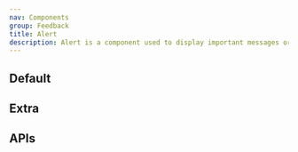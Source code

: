 ```yaml
---
nav: Components
group: Feedback
title: Alert
description: Alert is a component used to display important messages or notifications to the user. It can be customized with different types, icons, and actions.
---
```


## Default

<code src="./demos/index.tsx" nopadding></code>

## Extra

<code src="./demos/Extra.tsx" nopadding></code>

## APIs

<API></API>
